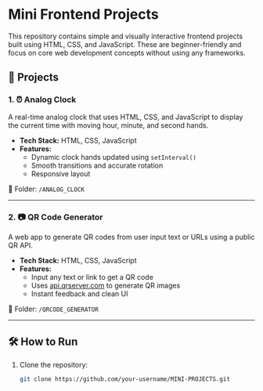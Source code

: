 # Mini Frontend Projects

This repository contains simple and visually interactive frontend projects built using HTML, CSS, and JavaScript. These are beginner-friendly and focus on core web development concepts without using any frameworks.

## 🚀 Projects

### 1. ⏰ Analog Clock
A real-time analog clock that uses HTML, CSS, and JavaScript to display the current time with moving hour, minute, and second hands.

- **Tech Stack:** HTML, CSS, JavaScript
- **Features:**
  - Dynamic clock hands updated using `setInterval()`
  - Smooth transitions and accurate rotation
  - Responsive layout

📂 Folder: `/ANALOG_CLOCK`

---

### 2. 📷 QR Code Generator
A web app to generate QR codes from user input text or URLs using a public QR API.

- **Tech Stack:** HTML, CSS, JavaScript
- **Features:**
  - Input any text or link to get a QR code
  - Uses [api.qrserver.com](https://goqr.me/api/) to generate QR images
  - Instant feedback and clean UI

📂 Folder: `/QRCODE_GENERATOR`

---

## 🛠️ How to Run

1. Clone the repository:
   ```bash
   git clone https://github.com/your-username/MINI-PROJECTS.git
